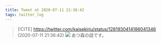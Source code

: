 ```yaml
---
title: Tweet at 2020-07-11 21:36:42
tags: twitter_log
---
```


> [!CITE] https://twitter.com/kaisekiriu/status/1281930414186041346 (2020-07-11 21:36:42)
> ![](https://twitter.com/kaisekiriu/status/1281930414186041346)
> あつ森の話です。
